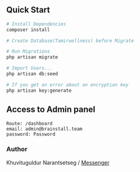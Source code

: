 ## Quick Start

```bash
# Install Dependencies
composer install

# Create Database(Tamirwellness) before Migrate

# Run Migrations
php artisan migrate

# Import Users...
php artisan db:seed

# If you get an error about an encryption key
php artisan key:generate
```

## Access to Admin panel

```
Route: /dashboard
email: admin@brainstall.team
password: Password
```

### Author

Khuvituguldur Narantsetseg /
[Messenger](https://m.me/tuguldur)
